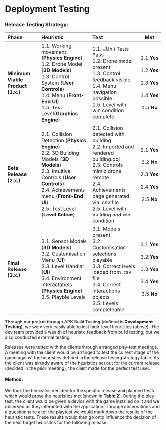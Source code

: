 # Deployment Testing

### Release Testing Strategy:
|   Phase   | Heuristic  |Test         |Met         |
|:----------|:-----------|:------------|:----------:|
|**Minimum Viable Product (1.x.)**|1.1. Working movement (**Physics Engine**)<br>1.2. Drone Model (**3D Models**)<br>1.3. Control System (**User Controls**)<br>1.4. Menu (**Front-End UI**)<br>1.5. Test Level(**Graphics Engine**) | 1.1. JUnit Tests Pass<br>1.2. Drone model present<br>1.3. Control feedback visible<br>1.4. Menu navigation possible<br>1.5. Level with win condition complete| 1.1.**Yes**<br><br>1.2.**Yes**<br><br>1.3.**Yes**<br><br>1.4.**Yes**<br><br>1.5.**No** |
|**Beta Release (2.x.)**| 2.1. Collision Detection (**Physics Engine**)<br>2.2. 3D Building Models (**3D Models**)<br>2.3. Intuitive Controls (**User Controls**)<br>2.4. Achievements menu (**Front-End UI**)<br>2.5. Test Level (**Level Select**)| 2.1. Collision detected with building <br>2.2. Imported and rendered building.obj<br> 2.3. Controls mimic drone remote <br>2.4. Achievements page generated via .csv file<br>2.5. Level with building and win condition |2.1.**Yes**<br><br>2.2.**No**<br><br>2.3.**Yes**<br><br>2.4.**Yes** <br><br>2.5.**No**|
|**Final Release (3.x.)**|3.1. Sensor Models (**3D Models**)<br>3.2. Customisation Menu (**UI**)<br>3.3. Level Handler (**UI**)<br>3.4. Environment Interactabels (**Physics Engine**)<br>3.5. Playble Levels| 3.1. Models present <br>3.2. Customisation selections playable<br>3.3. Correct levels loaded from .csv file<br>3.4. Correct interactions objects<br>3.5. Levels completeable |3.1.**Yes** <br><br> 3.2.**Yes** <br><br> 3.3.**Yes** <br><br>3.4.**Yes**<br><br>3.5.**No** |

Through our project through APK Build Testing (defined in **Development Testing**), we were very easily able to test high-level heuristics (above). The dev team provided a wealth of heuristic feedback from build testing, but we also conducted external testing.

Releases were tested with the clients through arranged play-test meetings. A meeting with the client would be arranged to test the current stage of the game against the heuristics defined in the release testing strategy table. As the client was already aware of the heuristics set out for the current release (decided in the prior meeting), the client made for the perfect test user.

#### Method:
We took the heuristics decided for the specific release and planned tests which would prove the heuristics met (shown in **Table 2**). During the play test, the client would be given a device with the game installed on it and we observed as they interacted with the application. Through observations and a questionnaire after the playtest we would mark down the results of the heuristic tests. These results would then go onto influence the decision of the next target heurisitcs for the following release.



